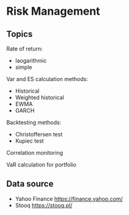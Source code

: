 # Risk Management
## Topics
Rate of return:
- laogarithmic
- simple

Var and ES calculation methods:
- Historical
- Weighted historical
- EWMA
- GARCH

Backtesting methods:
- Christoffersen test
- Kupiec test

Correlation monitoring

VaR calculation for portfolio

## Data source
- Yahoo Finance https://finance.yahoo.com/
- Stooq https://stooq.pl/
